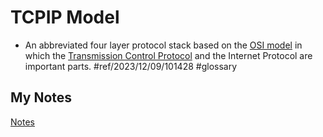 # TCPIP Model
- An abbreviated four layer protocol stack based on the [OSI model](osi-model.md) in which the [Transmission Control Protocol](transmission-control-protocol.md) and the Internet Protocol are important parts. #ref/2023/12/09/101428 #glossary
## My Notes
[Notes](mynotes/tcpip-model-notes.md)
